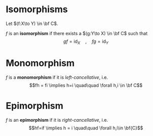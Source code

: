 # Isomorphisms
Let $(f:X\to Y) \in \bf C$.

$f$ is an **isomorphism** if there exists a $(g:Y\to X) \in \bf C$ such that
$$gf=\text{id}_X \quad,\quad fg=\text{id}_Y$$
# Monomorphism

$f$ is a **monomorphism** if it is *left-cancellative*, i.e. $$fh = fi \implies h=i \quad\quad \forall h,i \in \bf C$$
# Epimorphism

$f$ is an **epimorphism** if it is *right-cancellative*, i.e. $$hf=if \implies h = i \quad\quad \forall h,i\in \bf{C}$$
